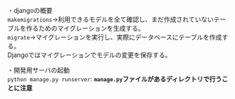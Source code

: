 ・djangoの概要  
`makemigrations`→利用できるモデルを全て確認し、まだ作成されていないテーブルを作るためのマイグレーションを生成する。  
`migrate`→マイグレーションを実行し、実際にデータベースにテーブルを作成する。  
Djangoではマイグレーションでモデルの変更を保存する。  

・開発用サーバの起動  
`python manage.py runserver`: **`manage.py`ファイルがあるディレクトリで行うことに注意**  
